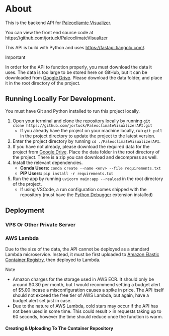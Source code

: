 # About

This is the backend API for [Paleocliamte Visualizer](https://pv.jortuck.com).

You can view the front end source code at https://github.com/jortuck/PaleoclimateVisualizer

This API is build with Python and uses https://fastapi.tiangolo.com/.
> [!IMPORTANT]
> In order for the API to function properly, you must download the data it uses.
> The data is too large to be stored here on GitHub, but it can be downloaded from
[Google Drive](https://drive.google.com/drive/folders/1dW1CAt7yPliFiW7rz336NKfsXivgc8Nz?usp=sharing).
> Please download the data folder, and place it in the root directory of the project.

## Running Locally For Development.

You must have Git and Python installed to run this project locally.

1. Open your terminal and clone the repository locally by running
   `git clone https://github.com/jortuck/PaleoclimateVisualizerAPI.git`
    - If you already have the project on your machine locally, run `git pull` in the project
      directory
      to update the project to the latest version.
2. Enter the project directory by running `cd ./PaleoclimateVisualizerAPI`.
3. If you have not already, please download the required data for the project
   from [Google Drive](https://drive.google.com/drive/folders/1dW1CAt7yPliFiW7rz336NKfsXivgc8Nz?usp=sharing).
   Place the data folder in the root directory of the project. There is a zip you can download and
   decompress as well.
4. Install the relevant dependencies.
    - **Conda Users:** `conda create --name <env> --file requirements.txt`
    - **PIP Users:** `pip install -r requirements.txt`
5. Run the app by running `uvicorn main:app --reaload` in the root directory of the project.
    - If using VSCode, a run configuration comes shipped with the repository (must have
      the [Python Debugger](https://marketplace.visualstudio.com/items?itemName=ms-python.debugpy)
      extension installed)

## Deployment

### VPS Or Other Private Server

### AWS Lambda

Due to the size of the data, the API cannot be deployed as a standard Lambda microservice. Instead,
it must be first uploaded to [Amazon Elastic Container Registry](https://aws.amazon.com/ecr/), then
deployed to Lambda.

> [!NOTE]
> - Amazon charges for the storage used in AWS ECR. It should only be
    around \$0.30 per month, but I would 
    recommend setting a budget alert of \$5.00 incase a misconfiguration causes a spike in price.
    The API itself
    should not exceed the free tier of AWS Lambda, but again, have a budget alert set just in
    case.
> - Due to the nature of AWS Lambda, cold stars may occur if the API has not been used in some time.
    This could result
    > in requests taking up to 60 seconds, however the time should reduce once the function is warm.

#### Creating & Uploading To The Container Repository


